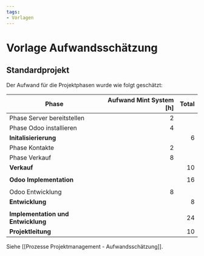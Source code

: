 ```yaml
---
tags:
- Vorlagen
---
```

# Vorlage Aufwandsschätzung

## Standardprojekt

Der Aufwand für die Projektphasen wurde wie folgt geschätzt:

| Phase                              | Aufwand Mint System [h] | Total |
| ---------------------------------- | ----------------------: | ----: |
| Phase Server bereitstellen         |                       2 |       |
| Phase Odoo installieren            |                       4 |       |
| **Initalisierierung**              |                         |     6 |
| Phase Kontakte                     |                       2 |       |
| Phase Verkauf                      |                       8 |       |
| **Verkauf**                        |                         |    10 |
|                                    |                         |       |
| **Odoo Implementation**            |                         |    16 |
|                                    |                         |       |
| Odoo  Entwicklung                  |                       8 |       |
| **Entwicklung**                    |                         |     8 |
|                                    |                         |       |
| **Implementation und Entwicklung** |                         |    24 |
| **Projektleitung**                 |                         |    10 |

Siehe [[Prozesse Projektmanagement - Aufwandsschätzung]].